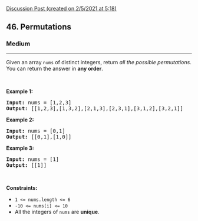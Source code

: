 [Discussion Post (created on 2/5/2021 at 5:18)](https://leetcode.com/problems/permutations/discuss/1245976/Python-BackTracking)  
<h2>46. Permutations</h2><h3>Medium</h3><hr><div><p>Given an array <code>nums</code> of distinct integers, return <em>all the possible permutations</em>. You can return the answer in <strong>any order</strong>.</p>

<p>&nbsp;</p>
<p><strong>Example 1:</strong></p>
<pre><strong>Input:</strong> nums = [1,2,3]
<strong>Output:</strong> [[1,2,3],[1,3,2],[2,1,3],[2,3,1],[3,1,2],[3,2,1]]
</pre><p><strong>Example 2:</strong></p>
<pre><strong>Input:</strong> nums = [0,1]
<strong>Output:</strong> [[0,1],[1,0]]
</pre><p><strong>Example 3:</strong></p>
<pre><strong>Input:</strong> nums = [1]
<strong>Output:</strong> [[1]]
</pre>
<p>&nbsp;</p>
<p><strong>Constraints:</strong></p>

<ul>
	<li><code>1 &lt;= nums.length &lt;= 6</code></li>
	<li><code>-10 &lt;= nums[i] &lt;= 10</code></li>
	<li>All the integers of <code>nums</code> are <strong>unique</strong>.</li>
</ul>
</div>